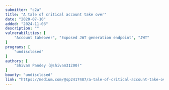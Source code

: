 ```yaml
---
submitter: "c2a"
title: "A tale of critical account take over"
date: "2020-07-10"
added: "2024-11-03"
description: ""
vulnerabilities: [
    "Account takeover", "Exposed JWT generation endpoint", "JWT"
]
programs: [
    "undisclosed"
]
authors: [
    "Shivam Pandey (@shivam31200)"
]
bounty: "undisclosed"
link: "https://medium.com/@sp2417487/a-tale-of-critical-account-take-over-e1b7c180917c"
---
```




